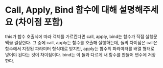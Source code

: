 # Call, Apply, Bind 함수에 대해 설명해주세요 (차이점 포함)

this가 함수 호출식에 따라 객체를 가르킨다면 call, apply, bind는 함수가 직접 실행문맥을 결정한다. 그 중에 call, apply는 함수를 호출해 실행하는데, 둘의 차이점은 call은 함수에서 지정된 파라미터 형식대로 받지만, apply는 함수의 파라미터를 배열 형태로 넣어야 된다는 것이 차이점이다. bind는 이 둘과 다르게 새 함수를 만들어 변수에 저장한다.
